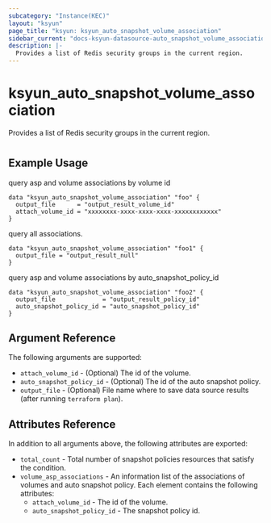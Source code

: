 ```yaml
---
subcategory: "Instance(KEC)"
layout: "ksyun"
page_title: "ksyun: ksyun_auto_snapshot_volume_association"
sidebar_current: "docs-ksyun-datasource-auto_snapshot_volume_association"
description: |-
  Provides a list of Redis security groups in the current region.
---
```


# ksyun_auto_snapshot_volume_association

Provides a list of Redis security groups in the current region.

#

## Example Usage

query asp and volume associations by volume id

```hcl
data "ksyun_auto_snapshot_volume_association" "foo" {
  output_file      = "output_result_volume_id"
  attach_volume_id = "xxxxxxxx-xxxx-xxxx-xxxx-xxxxxxxxxxxx"
}
```

query all associations.

```hcl
data "ksyun_auto_snapshot_volume_association" "foo1" {
  output_file = "output_result_null"
}
```

query asp and volume associations by auto_snapshot_policy_id

```hcl
data "ksyun_auto_snapshot_volume_association" "foo2" {
  output_file             = "output_result_policy_id"
  auto_snapshot_policy_id = "auto_snapshot_policy_id"
}
```

## Argument Reference

The following arguments are supported:

* `attach_volume_id` - (Optional) The id of the volume.
* `auto_snapshot_policy_id` - (Optional) The id of the auto snapshot policy.
* `output_file` - (Optional) File name where to save data source results (after running `terraform plan`).

## Attributes Reference

In addition to all arguments above, the following attributes are exported:

* `total_count` - Total number of snapshot policies resources that satisfy the condition.
* `volume_asp_associations` - An information list of the associations of volumes and auto snapshot policy. Each element contains the following attributes:
  * `attach_volume_id` - The id of the volume.
  * `auto_snapshot_policy_id` - The snapshot policy id.



